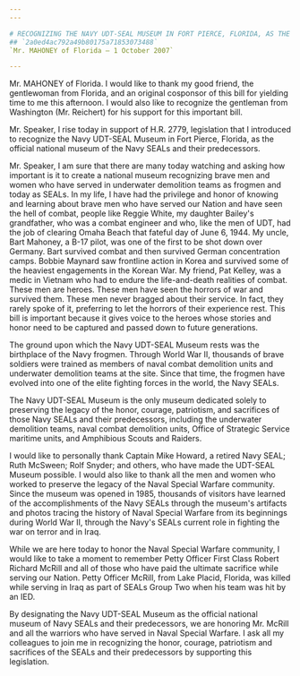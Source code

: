 ```yaml
---
---

# RECOGNIZING THE NAVY UDT-SEAL MUSEUM IN FORT PIERCE, FLORIDA, AS THE  OFFICIAL NATIONAL MUSEUM OF NAVY SEALS AND THEIR PREDECESSORS.
## `2a0ed4ac792a49b80175a71853073488`
`Mr. MAHONEY of Florida — 1 October 2007`

---
```



Mr. MAHONEY of Florida. I would like to thank my good friend, the 
gentlewoman from Florida, and an original cosponsor of this bill for 
yielding time to me this afternoon. I would also like to recognize the 
gentleman from Washington (Mr. Reichert) for his support for this 
important bill.

Mr. Speaker, I rise today in support of H.R. 2779, legislation that I 
introduced to recognize the Navy UDT-SEAL Museum in Fort Pierce, 
Florida, as the official national museum of the Navy SEALs and their 
predecessors.

Mr. Speaker, I am sure that there are many today watching and asking 
how important is it to create a national museum recognizing brave men 
and women who have served in underwater demolition teams as frogmen and 
today as SEALs. In my life, I have had the privilege and honor of 
knowing and learning about brave men who have served our Nation and 
have seen the hell of combat, people like Reggie White, my daughter 
Bailey's grandfather, who was a combat engineer and who, like the men 
of UDT, had the job of clearing Omaha Beach that fateful day of June 6, 
1944. My uncle, Bart Mahoney, a B-17 pilot, was one of the first to be 
shot down over Germany. Bart survived combat and then survived German 
concentration camps. Bobbie Maynard saw frontline action in Korea and 
survived some of the heaviest engagements in the Korean War. My friend, 
Pat Kelley, was a medic in Vietnam who had to endure the life-and-death 
realities of combat. These men are heroes. These men have seen the 
horrors of war and survived them. These men never bragged about their 
service. In fact, they rarely spoke of it, preferring to let the 
horrors of their experience rest. This bill is important because it 
gives voice to the heroes whose stories and honor need to be captured 
and passed down to future generations.

The ground upon which the Navy UDT-SEAL Museum rests was the 
birthplace of the Navy frogmen. Through World War II, thousands of 
brave soldiers were trained as members of naval combat demolition units 
and underwater demolition teams at the site. Since that time, the 
frogmen have evolved into one of the elite fighting forces in the 
world, the Navy SEALs.

The Navy UDT-SEAL Museum is the only museum dedicated solely to 
preserving the legacy of the honor, courage, patriotism, and sacrifices 
of those Navy SEALs and their predecessors, including the underwater 
demolition teams, naval combat demolition units, Office of Strategic 
Service maritime units, and Amphibious Scouts and Raiders.



I would like to personally thank Captain Mike Howard, a retired Navy 
SEAL; Ruth McSween; Rolf Snyder; and others, who have made the UDT-SEAL 
Museum possible. I would also like to thank all the men and women who 
worked to preserve the legacy of the Naval Special Warfare community. 
Since the museum was opened in 1985, thousands of visitors have learned 
of the accomplishments of the Navy SEALs through the museum's artifacts 
and photos tracing the history of Naval Special Warfare from its 
beginnings during World War II, through the Navy's SEALs current role 
in fighting the war on terror and in Iraq.

While we are here today to honor the Naval Special Warfare community, 
I would like to take a moment to remember Petty Officer First Class 
Robert Richard McRill and all of those who have paid the ultimate 
sacrifice while serving our Nation. Petty Officer McRill, from Lake 
Placid, Florida, was killed while serving in Iraq as part of SEALs 
Group Two when his team was hit by an IED.

By designating the Navy UDT-SEAL Museum as the official national 
museum of Navy SEALs and their predecessors, we are honoring Mr. McRill 
and all the warriors who have served in Naval Special Warfare. I ask 
all my colleagues to join me in recognizing the honor, courage, 
patriotism and sacrifices of the SEALs and their predecessors by 
supporting this legislation.